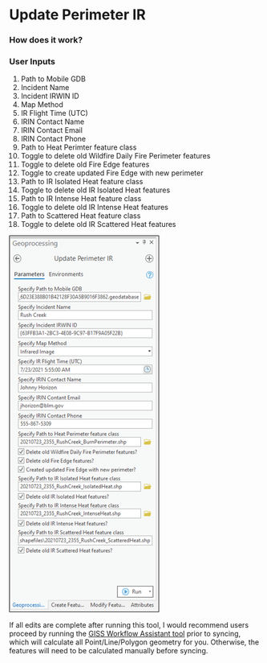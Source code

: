 # Update Perimeter IR



### How does it work?



### User Inputs

1. Path to Mobile GDB
2. Incident Name
3. Incident IRWIN ID
4. Map Method
5. IR Flight Time (UTC)
6. IRIN Contact Name
7. IRIN Contact Email
8. IRIN Contact Phone
9. Path to Heat Perimter feature class
10. Toggle to delete old Wildfire Daily Fire Perimeter features
11. Toggle to delete old Fire Edge features
12. Toggle to create updated Fire Edge with new perimeter
13. Path to IR Isolated Heat feature class
14. Toggle to delete old IR Isolated Heat features
15. Path to IR Intense Heat feature class
16. Toggle to delete old IR Intense Heat features
17. Path to Scattered Heat feature class
18. Toggle to delete old IR Scattered Heat features

![screenshot_UpdatePerimeterIR_1.png](/docs/screenshot_UpdatePerimeterIR_1.png?raw=true)


If all edits are complete after running this tool, I would recommend users proceed by running the [GISS Workflow Assistant tool](/docs/README_GISSWorkflowAssistant.md) prior to syncing, which will calculate all Point/Line/Polygon geometry for you. Otherwise, the features will need to be calculated manually before syncing.

